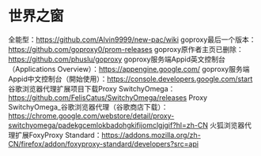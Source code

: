 # 世界之窗
全能型：https://github.com/Alvin9999/new-pac/wiki
goproxy最后一个版本：https://github.com/goproxy0/prom-releases
goproxy原作者主页已删除：https://github.com/phuslu/goproxy
goproxy服务端Appid英文控制台（Applications Overview）：https://appengine.google.com/
goproxy服务端Appid中文控制台（開始使用）：https://console.developers.google.com/start
谷歌浏览器代理扩展项目下载Proxy SwitchyOmega：https://github.com/FelisCatus/SwitchyOmega/releases
Proxy SwitchyOmega_谷歌浏览器代理（谷歌商店下载）：https://chrome.google.com/webstore/detail/proxy-switchyomega/padekgcemlokbadohgkifijomclgjgif?hl=zh-CN
火狐浏览器代理扩展FoxyProxy Standard：https://addons.mozilla.org/zh-CN/firefox/addon/foxyproxy-standard/developers?src=api
